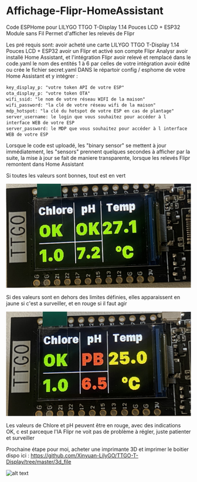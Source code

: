 # Affichage-Flipr-HomeAssistant
Code ESPHome pour LILYGO TTGO T-Display 1.14 Pouces LCD + ESP32 Module sans Fil  Permet d'afficher les relevés de Flipr

Les pré requis sont:
avoir acheté une carte LILYGO TTGO T-Display 1.14 Pouces LCD + ESP32 
avoir un Flipr et activé son compte Flipr Analysr
avoir installé Home Assistant, et l'intégration Flipr
avoir relevé et remplacé dans le code.yaml le nom des entités 1 à 6 par celles de votre intégration
avoir édité ou crée le fichier secret.yaml DANS le répartoir config / esphome de votre Home Assistant
et y intégrer :
```
key_display_p: "votre token API de votre ESP"
ota_display_p: "votre token OTA"
wifi_ssid: "le nom de votre réseau WIFI de la maison"
wifi_password: "la clé de votre réseau wifi de la maison"
mdp_hotspot: "la clé du hotspot de votre ESP en cas de plantage"
server_username: le login que vous souhaitez pour accéder à l interface WEB de votre ESP
server_password: le MDP que vous souhaitez pour accéder à l interface WEB de votre ESP
```

Lorsque le code est uploadé, les "binary sensor" se mettent à jour immédiatement, les "sensors" prennent quelques secondes à afficher
par la suite, la mise à jour se fait de maniere transparente, lorsque les relevés Flipr remontent dans Home Assistant

Si toutes les valeurs sont bonnes, tout est en vert

![alt text](https://github.com/SocrateMobile/Affichage-Flipr-HomeAssistant/blob/main/view_ok.jpg?raw=true)

Si des valeurs sont en dehors des limites définies, elles apparaissent en jaune si c'est a surveiller, et en rouge si il faut agir

![alt text](https://github.com/SocrateMobile/Affichage-Flipr-HomeAssistant/blob/main/view_pb.jpg?raw=true)

Les valeurs de Chlore et pH peuvent être en rouge, avec des indications OK, c est parceque l'IA Flipr ne voit pas de problème à régler,
juste patienter et surveiller 

Prochaine étape pour moi, acheter une imprimante 3D et imprimer le boitier dispo ici : 
https://github.com/Xinyuan-LilyGO/TTGO-T-Display/tree/master/3d_file

![alt text](https://github.com/Xinyuan-LilyGO/TTGO-T-Display/raw/master/image/image4.jpg)
